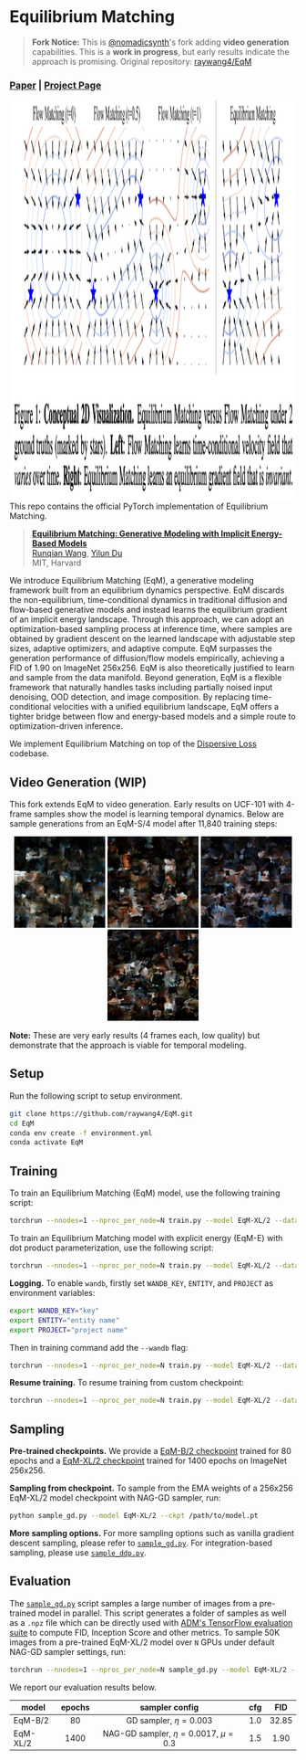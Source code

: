 # Equilibrium Matching

> **Fork Notice:** This is [@nomadicsynth](https://github.com/nomadicsynth)'s fork adding **video generation** capabilities. This is a **work in progress**, but early results indicate the approach is promising. Original repository: [raywang4/EqM](https://github.com/raywang4/EqM)

### [Paper](https://arxiv.org/abs/2510.02300) | [Project Page](https://raywang4.github.io/equilibrium_matching/)

<img src="eqm.png" width="700" height="700">
This repo contains the official PyTorch implementation of Equilibrium Matching.

> [**Equilibrium Matching: Generative Modeling with Implicit Energy-Based Models**](https://arxiv.org/abs/2510.02300)<br>
> [Runqian Wang](https://raywang4.github.io/), [Yilun Du](https://yilundu.github.io/)
> <br>MIT, Harvard<br>

We introduce Equilibrium Matching (EqM), a generative modeling framework built from an equilibrium dynamics perspective. EqM discards the non-equilibrium, time-conditional dynamics in traditional diffusion and flow-based generative models and instead learns the equilibrium gradient of an implicit energy landscape. Through this approach, we can adopt an optimization-based sampling process at inference time, where samples are obtained by gradient descent on the learned landscape with adjustable step sizes, adaptive optimizers, and adaptive compute. EqM surpasses the generation performance of diffusion/flow models empirically, achieving a FID of 1.90 on ImageNet 256x256. EqM is also theoretically justified to learn and sample from the data manifold. Beyond generation, EqM is a flexible framework that naturally handles tasks including partially noised input denoising, OOD detection, and image composition. By replacing time-conditional velocities with a unified equilibrium landscape, EqM offers a tighter bridge between flow and energy-based models and a simple route to optimization-driven inference.

We implement Equilibrium Matching on top of the [Dispersive Loss](https://github.com/raywang4/DispLoss) codebase.

## Video Generation (WIP)

This fork extends EqM to video generation. Early results on UCF-101 with 4-frame samples show the model is learning temporal dynamics. Below are sample generations from an EqM-S/4 model after 11,840 training steps:

<p align="center">
<img src="video_samples/000000.gif" width="160">
<img src="video_samples/000001.gif" width="160">
<img src="video_samples/000002.gif" width="160">
<img src="video_samples/000003.gif" width="160">
</p>

**Note:** These are very early results (4 frames each, low quality) but demonstrate that the approach is viable for temporal modeling.

## Setup

Run the following script to setup environment.

```bash
git clone https://github.com/raywang4/EqM.git
cd EqM
conda env create -f environment.yml
conda activate EqM
```

## Training

To train an Equilibrium Matching (EqM) model, use the following training script:

```bash
torchrun --nnodes=1 --nproc_per_node=N train.py --model EqM-XL/2 --data-path /path/to/imagenet/train
```

To train an Equilibrium Matching model with explicit energy (EqM-E) with dot product parameterization, use the following script:

```bash
torchrun --nnodes=1 --nproc_per_node=N train.py --model EqM-XL/2 --data-path /path/to/imagenet/train --ebm dot
```

**Logging.** To enable `wandb`, firstly set `WANDB_KEY`, `ENTITY`, and `PROJECT` as environment variables:

```bash
export WANDB_KEY="key"
export ENTITY="entity name"
export PROJECT="project name"
```

Then in training command add the `--wandb` flag:

```bash
torchrun --nnodes=1 --nproc_per_node=N train.py --model EqM-XL/2 --data-path /path/to/imagenet/train --disp --wandb
```

**Resume training.** To resume training from custom checkpoint:

```bash
torchrun --nnodes=1 --nproc_per_node=N train.py --model EqM-XL/2 --data-path /path/to/imagenet/train --ckpt /path/to/model.pt
```

## Sampling

**Pre-trained checkpoints.** We provide a [EqM-B/2 checkpoint](https://drive.google.com/file/d/1kDZGOri7Hf4CgnJAdEDguWooY3al37T6/view?usp=sharing) trained for 80 epochs and a [EqM-XL/2 checkpoint](https://drive.google.com/file/d/1AfMLAxz18hthaGmYvQjB6c1LMxSEGly6/view?usp=sharing) trained for 1400 epochs on ImageNet 256x256.

**Sampling from checkpoint.** To sample from the EMA weights of a 256x256 EqM-XL/2 model checkpoint with NAG-GD sampler, run:

```bash
python sample_gd.py --model EqM-XL/2 --ckpt /path/to/model.pt
```

**More sampling options.** For more sampling options such as vanilla gradient descent sampling, please refer to [`sample_gd.py`](sample_gd.py). For integration-based sampling, please use [`sample_ddp.py`](sample_ddp.py).

## Evaluation

The [`sample_gd.py`](sample_gd.py) script samples a large number of images from a pre-trained model in parallel. This script
generates a folder of samples as well as a `.npz` file which can be directly used with [ADM's TensorFlow
evaluation suite](https://github.com/openai/guided-diffusion/tree/main/evaluations) to compute FID, Inception Score and
other metrics. To sample 50K images from a pre-trained EqM-XL/2 model over `N` GPUs under default NAG-GD sampler settings, run:

```bash
torchrun --nnodes=1 --nproc_per_node=N sample_gd.py --model EqM-XL/2 --num-fid-samples 50000 --ckpt /path/to/model.pt
```

We report our evaluation results below.

| model | epochs | sampler config | cfg | FID |
|-|:-:|:-:|:-:|:-:|
| EqM-B/2 | 80 | GD sampler, $\eta=0.003$ | 1.0 | 32.85  |
| EqM-XL/2 | 1400 | NAG-GD sampler, $\eta=0.0017$, $\mu=0.3$ | 1.5 | 1.90  |
